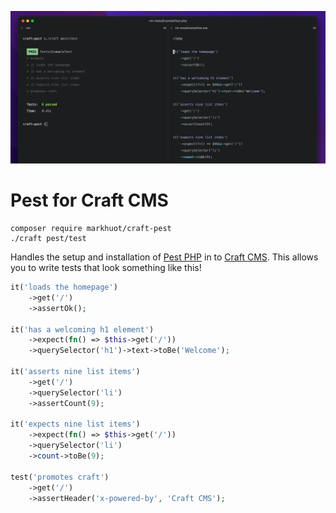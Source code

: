 ![craft-pest screen shot](./screenshot.png)

# Pest for Craft CMS

```shell
composer require markhuot/craft-pest
./craft pest/test
```

Handles the setup and installation of [Pest PHP](https://pestphp.com) in to [Craft CMS](https://craftcms.com). This allows you to write tests that look something like this!

```php
it('loads the homepage')
    ->get('/')
    ->assertOk();

it('has a welcoming h1 element')
    ->expect(fn() => $this->get('/'))
    ->querySelector('h1')->text->toBe('Welcome');

it('asserts nine list items')
    ->get('/')
    ->querySelector('li')
    ->assertCount(9);

it('expects nine list items')
    ->expect(fn() => $this->get('/'))
    ->querySelector('li')
    ->count->toBe(9);

test('promotes craft')
    ->get('/')
    ->assertHeader('x-powered-by', 'Craft CMS');

```
